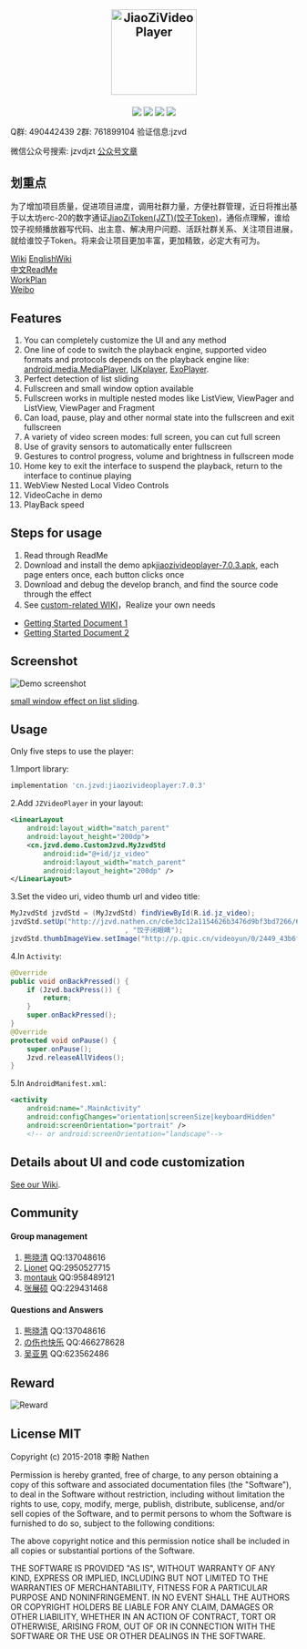 <a href="https://github.com/lipangit/JiaoZiVideoPlayer" target="_blank"><p align="center"><img src="https://user-images.githubusercontent.com/2038071/42033014-0bf1c0b0-7b0e-11e8-811d-7639bcd294eb.png" alt="JiaoZiVideoPlayer" height="150px"></p></a>
--
<p align="center">
<a href="http://developer.android.com/index.html"><img src="https://img.shields.io/badge/platform-android-green.svg"></a>
<a href="http://search.maven.org/#artifactdetails%7Ccn.jzvd%7Cjiaozivideoplayer%7C5.8.2%7Caar"><img src="https://img.shields.io/badge/Maven%20Central-7.0.3-green.svg"></a>
<a href="http://choosealicense.com/licenses/mit/"><img src="https://img.shields.io/badge/license-MIT-green.svg"></a>
<a href="https://android-arsenal.com/details/1/3269"><img src="https://img.shields.io/badge/Android%20Arsenal-jiaozivideoplayer-green.svg?style=true"></a>
</p>

Q群: 490442439 2群: 761899104 验证信息:jzvd

微信公众号搜索: jzvdjzt [公众号文章](https://github.com/lipangit/JiaoZiVideoPlayer/wiki/%E5%85%AC%E4%BC%97%E5%8F%B7%E6%96%87%E7%AB%A0)

## 划重点
为了增加项目质量，促进项目进度，调用社群力量，方便社群管理，近日将推出基于以太坊erc-20的数字通证[JiaoZiToken(JZT)(饺子Token)](https://github.com/lipangit/JZT)，通俗点理解，谁给饺子视频播放器写代码、出主意、解决用户问题、活跃社群关系、关注项目进展，就给谁饺子Token。将来会让项目更加丰富，更加精致，必定大有可为。

[Wiki](https://github.com/lipangit/JiaoZiVideoPlayer/wiki)  [EnglishWiki](https://github.com/felipetorres/VideoPlayer-Wiki)  
[中文ReadMe](https://github.com/lipangit/JiaoZiVideoPlayer/blob/develop/README-ZH.md)  
[WorkPlan](https://github.com/lipangit/JiaoZiVideoPlayer/projects/2)  
[Weibo](http://weibo.com/2342820395/profile?topnav=1&wvr=6&is_all=1)  

## Features

1. You can completely customize the UI and any method
2. One line of code to switch the playback engine, supported video formats and protocols depends on the playback engine like:  [android.media.MediaPlayer](https://developer.android.com/guide/topics/media/media-formats.html), [IJKplayer](https://github.com/Bilibili/ijkplayer), [ExoPlayer](http://google.github.io/ExoPlayer/supported-formats.html).
3. Perfect detection of list sliding
4. Fullscreen and small window option available
5. Fullscreen works in multiple nested modes like ListView, ViewPager and ListView, ViewPager and Fragment
6. Can load, pause, play and other normal state into the fullscreen and exit fullscreen
7. A variety of video screen modes: full screen, you can cut full screen
8. Use of gravity sensors to automatically enter fullscreen
9. Gestures to control progress, volume and brightness in fullscreen mode
10. Home key to exit the interface to suspend the playback, return to the interface to continue playing
11. WebView Nested Local Video Controls
12. VideoCache in demo
13. PlayBack speed

## Steps for usage

1. Read through ReadMe
2. Download and install the demo apk[jiaozivideoplayer-7.0.3.apk](https://github.com/lipangit/JiaoZiVideoPlayer/releases/download/v7.0.3/jiaozivideoplayer-7.0.3.apk), each page enters once, each button clicks once
3. Download and debug the develop branch, and find the source code through the effect
4. See [custom-related WIKI](https://github.com/lipangit/JiaoZiVideoPlayer/wiki)，Realize your own needs

* [Getting Started Document 1](https://www.jianshu.com/p/4c187a09b838)
* [Getting Started Document 2](https://shimo.im/docs/xj5F85W1gqEEBXRJ)

## Screenshot 

![Demo screenshot][1]

[small window effect on list sliding](http://weibo.com/tv/v/FtxpWgqmg?fid=1034:5cda6fc7f394b403d592bd9b1d5a9701).

## Usage

Only five steps to use the player:

1.Import library:
```gradle
implementation 'cn.jzvd:jiaozivideoplayer:7.0.3'
```


2.Add `JZVideoPlayer` in your layout:
```xml
<LinearLayout
    android:layout_width="match_parent"
    android:layout_height="200dp">
    <cn.jzvd.demo.CustomJzvd.MyJzvdStd
        android:id="@+id/jz_video"
        android:layout_width="match_parent"
        android:layout_height="200dp" />
</LinearLayout>
```

3.Set the video uri, video thumb url and video title:
```java
MyJzvdStd jzvdStd = (MyJzvdStd) findViewById(R.id.jz_video);
jzvdStd.setUp("http://jzvd.nathen.cn/c6e3dc12a1154626b3476d9bf3bd7266/6b56c5f0dc31428083757a45764763b0-5287d2089db37e62345123a1be272f8b.mp4"
                            , "饺子闭眼睛");
jzvdStd.thumbImageView.setImage("http://p.qpic.cn/videoyun/0/2449_43b6f696980311e59ed467f22794e792_1/640");
```

4.In `Activity`:
```java
@Override
public void onBackPressed() {
    if (Jzvd.backPress()) {
        return;
    }
    super.onBackPressed();
}
@Override
protected void onPause() {
    super.onPause();
    Jzvd.releaseAllVideos();
}
```

5.In `AndroidManifest.xml`:
```xml
<activity
    android:name=".MainActivity"
    android:configChanges="orientation|screenSize|keyboardHidden"
    android:screenOrientation="portrait" />
    <!-- or android:screenOrientation="landscape"-->
```

## Details about UI and code customization

[See our Wiki](https://github.com/lipangit/JiaoZiVideoPlayer/wiki).

## Community

#### Group management

1. [熊晓清](http://blog.csdn.net/yaya_xiong) QQ:137048616
2. [Lionet](https://github.com/Lionet6?tab=repositories) QQ:2950527715
3. [montauk](https://github.com/hanmeimei888) QQ:958489121
4. [张展硕]() QQ:229431468

#### Questions and Answers

1. [熊晓清](http://blog.csdn.net/yaya_xiong) QQ:137048616
2. [の伤也快乐](https://github.com/jmhjmh) QQ:466278628
3. [吴亚男]() QQ:623562486

## Reward

![Reward][2]

## License MIT

Copyright (c) 2015-2018 李盼 Nathen

Permission is hereby granted, free of charge, to any person obtaining a copy of this software and associated documentation files (the "Software"), to deal in the Software without restriction, including without limitation the rights to use, copy, modify, merge, publish, distribute, sublicense, and/or sell copies of the Software, and to permit persons to whom the Software is furnished to do so, subject to the following conditions:

The above copyright notice and this permission notice shall be included in all copies or substantial portions of the Software.

THE SOFTWARE IS PROVIDED "AS IS", WITHOUT WARRANTY OF ANY KIND, EXPRESS OR IMPLIED, INCLUDING BUT NOT LIMITED TO THE WARRANTIES OF MERCHANTABILITY, FITNESS FOR A PARTICULAR PURPOSE AND NONINFRINGEMENT. IN NO EVENT SHALL THE AUTHORS OR COPYRIGHT HOLDERS BE LIABLE FOR ANY CLAIM, DAMAGES OR OTHER LIABILITY, WHETHER IN AN ACTION OF CONTRACT, TORT OR OTHERWISE, ARISING FROM, OUT OF OR IN CONNECTION WITH THE SOFTWARE OR THE USE OR OTHER DEALINGS IN THE SOFTWARE.

[1]: https://user-images.githubusercontent.com/2038071/31045150-a077cc8a-a5a2-11e7-8dc2-7a0e3a9f3e62.jpg
[2]: https://user-images.githubusercontent.com/2038071/29978804-45c321ba-8f75-11e7-9040-776d3b6dca1f.jpg
